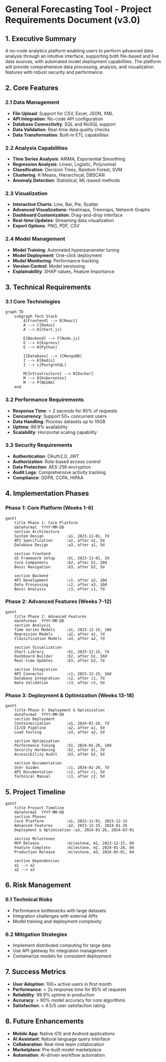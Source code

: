 # General Forecasting Tool - Project Requirements Document (v3.0)

## 1. Executive Summary
A no-code analytics platform enabling users to perform advanced data analysis through an intuitive interface, supporting both file-based and live data sources, with automated model deployment capabilities. The platform will provide comprehensive data processing, analysis, and visualization features with robust security and performance.

## 2. Core Features

### 2.1 Data Management
- **File Upload**: Support for CSV, Excel, JSON, XML
- **API Integration**: No-code API configuration
- **Database Connectivity**: SQL and NoSQL support
- **Data Validation**: Real-time data quality checks
- **Data Transformation**: Built-in ETL capabilities

### 2.2 Analysis Capabilities
- **Time Series Analysis**: ARIMA, Exponential Smoothing
- **Regression Analysis**: Linear, Logistic, Polynomial
- **Classification**: Decision Trees, Random Forest, SVM
- **Clustering**: K-Means, Hierarchical, DBSCAN
- **Anomaly Detection**: Statistical, ML-based methods

### 2.3 Visualization
- **Interactive Charts**: Line, Bar, Pie, Scatter
- **Advanced Visualizations**: Heatmaps, Treemaps, Network Graphs
- **Dashboard Customization**: Drag-and-drop interface
- **Real-time Updates**: Streaming data visualization
- **Export Options**: PNG, PDF, CSV

### 2.4 Model Management
- **Model Training**: Automated hyperparameter tuning
- **Model Deployment**: One-click deployment
- **Model Monitoring**: Performance tracking
- **Version Control**: Model versioning
- **Explainability**: SHAP values, Feature Importance

## 3. Technical Requirements

### 3.1 Core Technologies
```mermaid
graph TD
    subgraph Tech Stack
        A[Frontend] --> B[React]
        A --> C[Redux]
        A --> D[Chart.js]
        
        E[Backend] --> F[Node.js]
        E --> G[Express]
        E --> H[Python]
        
        I[Database] --> J[MongoDB]
        I --> K[Redis]
        I --> L[PostgreSQL]
        
        M[Infrastructure] --> N[Docker]
        M --> O[Kubernetes]
        M --> P[NGINX]
    end
```

### 3.2 Performance Requirements
- **Response Time**: < 2 seconds for 95% of requests
- **Concurrency**: Support 50+ concurrent users
- **Data Handling**: Process datasets up to 10GB
- **Uptime**: 99.9% availability
- **Scalability**: Horizontal scaling capability

### 3.3 Security Requirements
- **Authentication**: OAuth2.0, JWT
- **Authorization**: Role-based access control
- **Data Protection**: AES-256 encryption
- **Audit Logs**: Comprehensive activity tracking
- **Compliance**: GDPR, CCPA, HIPAA

## 4. Implementation Phases

### Phase 1: Core Platform (Weeks 1-6)
```mermaid
gantt
    title Phase 1: Core Platform
    dateFormat  YYYY-MM-DD
    section Architecture
    System Design          :a1, 2023-11-01, 7d
    API Specification      :a2, after a1, 5d
    Database Design        :a3, after a1, 5d
    
    section Frontend
    UI Framework Setup     :b1, 2023-11-01, 3d
    Core Components        :b2, after b1, 10d
    Basic Navigation       :b3, after b2, 5d
    
    section Backend
    API Development        :c1, after a2, 10d
    Data Processing        :c2, after a3, 10d
    Basic Analysis         :c3, after c1, 7d
```

### Phase 2: Advanced Features (Weeks 7-12)
```mermaid
gantt
    title Phase 2: Advanced Features
    dateFormat  YYYY-MM-DD
    section Analysis
    Time Series Models     :a1, 2023-12-15, 10d
    Regression Models      :a2, after a1, 7d
    Classification Models  :a3, after a2, 7d
    
    section Visualization
    Chart Library          :b1, 2023-12-15, 7d
    Dashboard Builder      :b2, after b1, 10d
    Real-time Updates      :b3, after b2, 7d
    
    section Integration
    API Connector          :c1, 2023-12-15, 10d
    Database Integration   :c2, after c1, 7d
    Data Validation        :c3, after c2, 5d
```

### Phase 3: Deployment & Optimization (Weeks 13-18)
```mermaid
gantt
    title Phase 3: Deployment & Optimization
    dateFormat  YYYY-MM-DD
    section Deployment
    Containerization       :a1, 2024-01-26, 7d
    CI/CD Pipeline         :a2, after a1, 5d
    Load Testing           :a3, after a2, 5d
    
    section Optimization
    Performance Tuning     :b1, 2024-01-26, 10d
    Security Hardening     :b2, after b1, 7d
    Accessibility Audit    :b3, after b2, 5d
    
    section Documentation
    User Guides            :c1, 2024-01-26, 7d
    API Documentation      :c2, after c1, 5d
    Technical Manual       :c3, after c2, 5d
```

## 5. Project Timeline
```mermaid
gantt
    title Project Timeline
    dateFormat  YYYY-MM-DD
    section Phases
    Core Platform          :a1, 2023-11-01, 2023-12-15
    Advanced Features      :a2, 2023-12-15, 2024-01-26
    Deployment & Optimization :a3, 2024-01-26, 2024-03-01
    
    section Milestones
    MVP Release            :milestone, m1, 2023-12-15, 0d
    Feature Complete       :milestone, m2, 2024-01-26, 0d
    Production Release     :milestone, m3, 2024-03-01, 0d
    
    section Dependencies
    a1 --> a2
    a2 --> a3
```

## 6. Risk Management

### 6.1 Technical Risks
- Performance bottlenecks with large datasets
- Integration challenges with external APIs
- Model training and deployment complexity

### 6.2 Mitigation Strategies
- Implement distributed computing for large data
- Use API gateway for integration management
- Containerize models for consistent deployment

## 7. Success Metrics
- **User Adoption**: 100+ active users in first month
- **Performance**: < 2s response time for 95% of requests
- **Reliability**: 99.9% uptime in production
- **Accuracy**: > 90% model accuracy for core algorithms
- **Satisfaction**: > 4.5/5 user satisfaction rating

## 8. Future Enhancements
- **Mobile App**: Native iOS and Android applications
- **AI Assistant**: Natural language query interface
- **Collaboration**: Real-time team collaboration
- **Marketplace**: Pre-built model marketplace
- **Automation**: AI-driven workflow automation